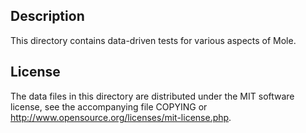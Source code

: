 Description
------------

This directory contains data-driven tests for various aspects of Mole.

License
--------

The data files in this directory are distributed under the MIT software
license, see the accompanying file COPYING or
http://www.opensource.org/licenses/mit-license.php.

